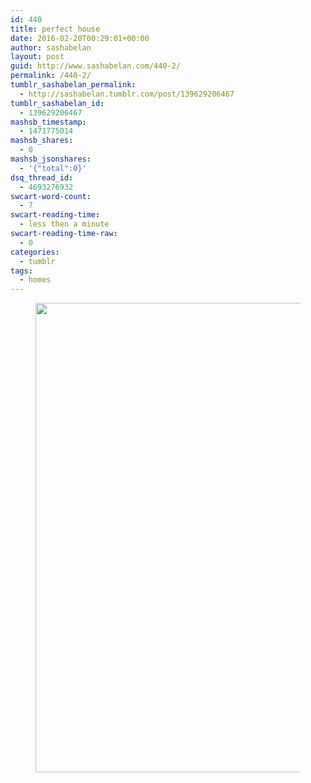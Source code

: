 ```yaml
---
id: 440
title: perfect house
date: 2016-02-20T00:29:01+00:00
author: sashabelan
layout: post
guid: http://www.sashabelan.com/440-2/
permalink: /440-2/
tumblr_sashabelan_permalink:
  - http://sashabelan.tumblr.com/post/139629206467
tumblr_sashabelan_id:
  - 139629206467
mashsb_timestamp:
  - 1471775014
mashsb_shares:
  - 0
mashsb_jsonshares:
  - '{"total":0}'
dsq_thread_id:
  - 4693276932
swcart-word-count:
  - 7
swcart-reading-time:
  - less then a minute
swcart-reading-time-raw:
  - 0
categories:
  - tumblr
tags:
  - homes
---
```

<div id='gallery-732' class='gallery galleryid-440 gallery-columns-1 gallery-size-full'>
  <figure class='gallery-item'> 
  
  <div class='gallery-icon landscape'>
    <img width="1280" height="751" src="http://www.sashabelan.ru/wp-content/uploads/2016/02/tumblr_o2tlcdmEE01qarj97o1_1280.jpg" class="attachment-full size-full" alt="" srcset="http://www.sashabelan.ru/wp-content/uploads/2016/02/tumblr_o2tlcdmEE01qarj97o1_1280.jpg 1280w, http://www.sashabelan.ru/wp-content/uploads/2016/02/tumblr_o2tlcdmEE01qarj97o1_1280-300x176.jpg 300w, http://www.sashabelan.ru/wp-content/uploads/2016/02/tumblr_o2tlcdmEE01qarj97o1_1280-768x451.jpg 768w, http://www.sashabelan.ru/wp-content/uploads/2016/02/tumblr_o2tlcdmEE01qarj97o1_1280-1024x601.jpg 1024w, http://www.sashabelan.ru/wp-content/uploads/2016/02/tumblr_o2tlcdmEE01qarj97o1_1280-830x487.jpg 830w, http://www.sashabelan.ru/wp-content/uploads/2016/02/tumblr_o2tlcdmEE01qarj97o1_1280-230x135.jpg 230w, http://www.sashabelan.ru/wp-content/uploads/2016/02/tumblr_o2tlcdmEE01qarj97o1_1280-350x205.jpg 350w" sizes="(max-width: 1280px) 100vw, 1280px" />
  </div></figure>
</div>